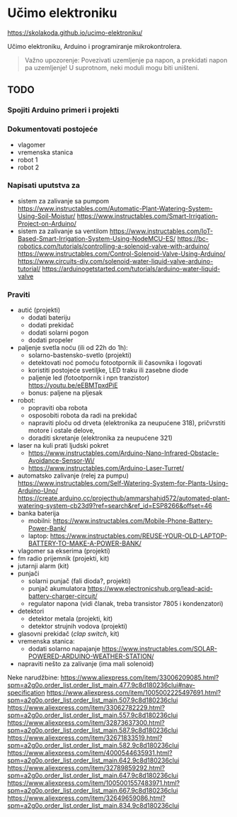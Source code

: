 # Učimo elektroniku

https://skolakoda.github.io/ucimo-elektroniku/

Učimo elektroniku, Arduino i programiranje mikrokontrolera.

> Važno upozorenje: Povezivati uzemljenje pa napon, a prekidati napon pa uzemljenje! U suprotnom, neki moduli mogu biti uništeni.

## TODO

### Spojiti Arduino primeri i projekti

### Dokumentovati postojeće
- vlagomer
- vremenska stanica
- robot 1
- robot 2

### Napisati uputstva za 
- sistem za zalivanje sa pumpom
  https://www.instructables.com/Automatic-Plant-Watering-System-Using-Soil-Moistur/
  https://www.instructables.com/Smart-Irrigation-Project-on-Arduino/
- sistem za zalivanje sa ventilom
  https://www.instructables.com/IoT-Based-Smart-Irrigation-System-Using-NodeMCU-ES/
  https://bc-robotics.com/tutorials/controlling-a-solenoid-valve-with-arduino/
  https://www.instructables.com/Control-Solenoid-Valve-Using-Arduino/
  https://www.circuits-diy.com/solenoid-water-liquid-valve-arduino-tutorial/
  https://arduinogetstarted.com/tutorials/arduino-water-liquid-valve
  

### Praviti
- autić (projekti)
  - dodati bateriju
  - dodati prekidač
  - dodati solarni pogon
  - dodati propeler
- paljenje svetla noću (ili od 22h do 1h):
  - solarno-bastensko-svetlo (projekti)
  - detektovati noć pomoću fotootpornik ili časovnika i logovati
  - koristiti postojeće svetiljke, LED traku ili zasebne diode 
  - paljenje led (fotootpornik i npn tranzistor) https://youtu.be/eEBMTpxdPiE
  - bonus: paljene na pljesak
- robot:
  - popraviti oba robota
  - osposobiti robota da radi na prekidač
  - napraviti ploču od drveta (elektronika za neupućene 318), pričvrstiti motore i ostale delove, 
  - doraditi skretanje (elektronika za neupućene 321)
- laser na kuli prati ljudski pokret
  - https://www.instructables.com/Arduino-Nano-Infrared-Obstacle-Avoidance-Sensor-Wi/
  - https://www.instructables.com/Arduino-Laser-Turret/
- automatsko zalivanje (relej za pumpu)
  https://www.instructables.com/Self-Watering-System-for-Plants-Using-Arduino-Uno/
  https://create.arduino.cc/projecthub/ammarshahid572/automated-plant-watering-system-cb23d9?ref=search&ref_id=ESP8266&offset=46
- banka baterija
  - mobilni: https://www.instructables.com/Mobile-Phone-Battery-Power-Bank/
  - laptop: https://www.instructables.com/REUSE-YOUR-OLD-LAPTOP-BATTERY-TO-MAKE-A-POWER-BANK/
- vlagomer sa ekserima (projekti)
- fm radio prijemnik (projekti, kit)
- jutarnji alarm (kit)
- punjači
  - solarni punjač (fali dioda?, projekti)
  - punjač akumulatora https://www.electronicshub.org/lead-acid-battery-charger-circuit/
  - regulator napona (vidi članak, treba transistor 7805 i kondenzatori)
- detektori
  - detektor metala (projekti, kit)
  - detektor strujnih vodova (projekti)
- glasovni prekidač (*clap switch*, kit)
- vremenska stanica:
  - dodati solarno napajanje
    https://www.instructables.com/SOLAR-POWERED-ARDUINO-WEATHER-STATION/
- napraviti nešto za zalivanje (ima mali solenoid)

Neke narudžbine:
https://www.aliexpress.com/item/33006209085.html?spm=a2g0o.order_list.order_list_main.477.9c8d180236clui#nav-specification
https://www.aliexpress.com/item/1005002225497691.html?spm=a2g0o.order_list.order_list_main.507.9c8d180236clui
https://www.aliexpress.com/item/33062782229.html?spm=a2g0o.order_list.order_list_main.557.9c8d180236clui
https://www.aliexpress.com/item/32873637300.html?spm=a2g0o.order_list.order_list_main.587.9c8d180236clui
https://www.aliexpress.com/item/32671833519.html?spm=a2g0o.order_list.order_list_main.582.9c8d180236clui
https://www.aliexpress.com/item/4000544635931.html?spm=a2g0o.order_list.order_list_main.642.9c8d180236clui
https://www.aliexpress.com/item/32789859292.html?spm=a2g0o.order_list.order_list_main.647.9c8d180236clui
https://www.aliexpress.com/item/1005001557483971.html?spm=a2g0o.order_list.order_list_main.667.9c8d180236clui
https://www.aliexpress.com/item/32649659086.html?spm=a2g0o.order_list.order_list_main.834.9c8d180236clui